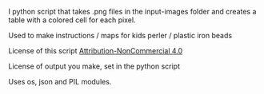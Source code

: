 I python script that takes .png files in the input-images folder and creates a table with a colored cell for each pixel. 

Used to make instructions / maps for kids perler / plastic iron beads

License of this script <a href='https://creativecommons.org/licenses/by-nc/4.0/'>Attribution-NonCommercial 4.0</a>

License of output you make, set in the python script

Uses os, json and PIL modules.